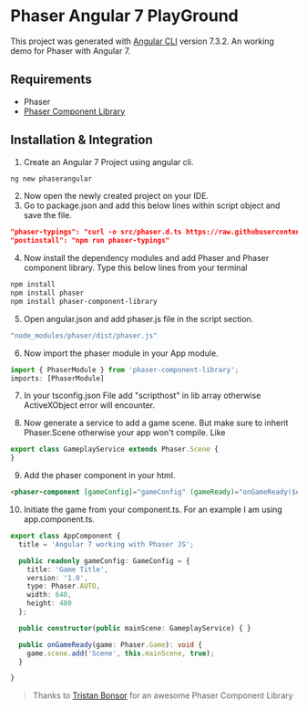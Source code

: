 # Phaser Angular 7 PlayGround

This project was generated with [Angular CLI](https://github.com/angular/angular-cli) version 7.3.2.
An working demo for Phaser with Angular 7.

## Requirements
- Phaser
- [Phaser Component Library](https://github.com/TristanBonsor/phaser-component-library)

## Installation & Integration

1. Create an Angular 7 Project using angular cli. 
```bash
ng new phaserangular
```
2. Now open the newly created project on your IDE.
3. Go to package.json and add this below lines within script object and save the file.
```json
"phaser-typings": "curl -o src/phaser.d.ts https://raw.githubusercontent.com/photonstorm/phaser3-docs/master/typescript/phaser.d.ts",
"postinstall": "npm run phaser-typings"
```
4. Now install the dependency modules and add Phaser and Phaser component library. Type this below lines from your terminal
```bash
npm install
npm install phaser
npm install phaser-component-library
```

5. Open angular.json and add phaser.js file in the script section.
```javascript
"node_modules/phaser/dist/phaser.js"
```

6. Now import the phaser module in your App module.
```typescript
import { PhaserModule } from 'phaser-component-library';
imports: [PhaserModule]
```


7. In your tsconfig.json File add "scripthost" in lib array otherwise ActiveXObject error will encounter.

8. Now generate a service to add a game scene. But make sure to inherit Phaser.Scene otherwise your app won't compile. Like
```typescript
export class GameplayService extends Phaser.Scene {
}
```
9. Add the phaser component in your html.
``` html
<phaser-component [gameConfig]="gameConfig" (gameReady)="onGameReady($event)"></phaser-component>
```
10. Initiate the game from your component.ts. For an example I am using app.component.ts.
```typescript
export class AppComponent {
  title = 'Angular 7 working with Phaser JS';

  public readonly gameConfig: GameConfig = {
    title: 'Game Title',
    version: '1.0',
    type: Phaser.AUTO,
    width: 640,
    height: 480
  };

  public constructor(public mainScene: GameplayService) { }

  public onGameReady(game: Phaser.Game): void {
    game.scene.add('Scene', this.mainScene, true);
  }

}
```
> Thanks to <a href="https://tristanbonsor.github.io/" target="_blank">Tristan Bonsor</a> for an awesome Phaser Component Library
